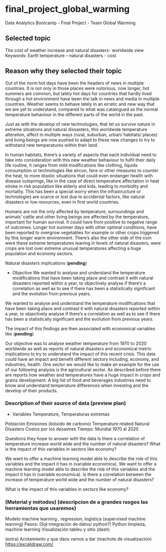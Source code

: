 # final_project_global_warming
Data Analytics Bootcamp - Final Project - Team Global Warming


## Selected topic 
The cost of weather increase and natural disasters- worldwide view
 Keywords: Earth temperature – natural disasters - cost



## Reason why they selected their topic 

Out of the norm hot days have been the headers of news in multiple countries. It is not only in those places were notorious, now longer, hot summers are common, but lately hot days for countries that hardly lived through a hot environment have been the talk in news and media in multiple countries. Weather seems to behave lately in an erratic and new way that we are yet to understand, compared to what was catalogued as the normal temperature behaviour in the different parts of the world in the past.

Just as with the develop of new technologies, that let us survive nature in extreme situations and natural dissasters, this worldwide temperature alteration, affect in multiple ways (rural, suburban, urban/ habitats/ places) and living beings are now pushed to adapt to these new changes to try to withstand new temperatures within their land. 

In human habitats, there’s a variety of aspects that each individual need to take into consideration with this new weather behaviour to fulfil their daily life routine, it ranges from mild modifications like clothing, liquids consumption or technologies like aircon, fans or other measures to counter the heat, to more drastic situations that could even endanger health with disease outsprings, like in the case of direct temperature affectation in heat stroke in risk population like elderly and kids, leading to morbidity and mortality. This has been a special worry when the infrastructure or technologies are scarce or lost due to accidental factors, like natural disasters or low resources, even in first world countries. 

Humans are not the only affected by temperature, surroundings and animals’ cattle and other living beings are affected by the temperature, important for human survival. It could have from positive to negative range of outcomes. Longer hot summer days with other optimal conditions, have been reported to overgrow vegetables   for example or other crops triggered by this longer warm environment. There’s also the other side of the coin were these extreme temperatures leaning in levels of natural disasters, were crops are lost over extreme unusual temperatures affecting a huge population and economy sectors.  

Natural disasters implications (**pending**)


- Objective 
We wanted to analyse and understand the temperature modifications that have been taking place and contrast it with natural disasters reported within a year, to objectively analyse if there’s a correlation as well as to see if there has been a statistically significant and the evolution from previous years. 

We wanted to analyse and understand the temperature modifications that have been taking place and contrast it with natural disasters reported within a year, to objectively analyse if there’s a correlation as well as to see if there has been a statistically significant and the evolution from previous years. 


The impact of this findings are then associated with economical variables like (**pending**) 

Our objective was to analyse weather temperature from 1970 to 2020 worldwide as well as reports of natural disasters and economical metric implications to try to understand the impact of this recent crisis. 
This data could have an impact and benefit different sectors including, economy, and industries, health. 
One sector we would like to make an example for the use of our following analysis is the agricultural sector. As described before there are reports how weather and temperatures have a huge impact in crops and grains development. A big list of food and beverages industries need to know and understand temperature differences when investing and the develop of their products. 




### Description of their source of data (preview plan)
- Variables
Temperature, Temperaturas extremas

Población
Emisiones (bióxido de carbono)
Temperature related Natural Disasters 
Costos por los desastres
Tiempo: Mundial 1970 al 2020




Questions they hope to answer with the data
Is there a correlation of temperature increase world wide and the number of natural disasters?
What is the impact of this variables in sectors like economy?

We want to offer a machine learning model able to describe the role of this variables and the impact it has in (variable economica). 
We want to offer a machine learning model able to describe the role of this variables and the impact it has in (variable economica).
Is there a correlation between the increase of temperature world wide and the number of natural disasters?

What is the impact of this variables in sectors like economy?


### (Material y métodos) (descripcion de a grandes rasgos las herramientas que usaremos) 
Modelo machine learning , regression, logistica (supervised machine learning)
Pasos: 
(Sql integración de datos/ python?) 
Python limpieza, machine learning
Visualización tableu y sitio (dash)



(extra) Acotamiento y que daos vamos a dar 
(machote de visualización) 
https://excalidraw.com/







